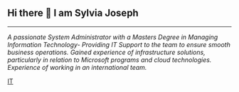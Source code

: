 ## Hi there 👋 I am Sylvia Joseph

<!--
**sjosephs/sjosephs** is a ✨ _special_ ✨ repository because its `README.md` (this file) appears on your GitHub profile.

Here are some ideas to get you started:

- 🔭 I’m currently working on ...
- 🌱 I’m currently learning ...
- 👯 I’m looking to collaborate on ...
- 🤔 I’m looking for help with ...
- 💬 Ask me about ...
- 📫 How to reach me: ...
- 😄 Pronouns: ...
- ⚡ Fun fact: ...
-->

---

*A passionate System Administrator with a Masters Degree in Managing Information Technology- Providing IT Support to the team to ensure smooth business operations. Gained                experience of infrastructure solutions, particularly in relation to Microsoft programs and cloud technologies. Experience of working in an international team.*

[IT](https://images.app.goo.gl/YaFD7TjL9nn37rYC6)
